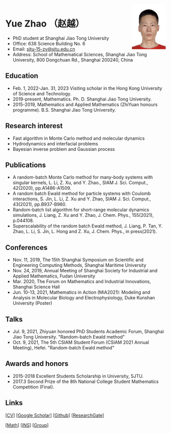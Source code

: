 <img align="right" src="/00.jpg" width="21%"/>

# Yue Zhao （赵越）
- PhD student at Shanghai Jiao Tong University
- Office: 638 Science Building No. 6
- Email: sjtu-15-zy@sjtu.edu.cn
- Address: School of Mathematical Sciences, Shanghai Jiao Tong University, 800 Dongchuan Rd., Shanghai 200240, China

## Education
- Feb. 1, 2022-Jan. 31, 2023 Visiting scholar in the Hong Kong University of Science and Technology.
- 2019-present, Mathematics. Ph. D. Shanghai Jiao Tong University.
- 2015-2019, Mathematics and Applied Mathematics (ZhiYuan honours programme). B.S. Shanghai Jiao Tong University.

## Research interest
- Fast algorithm in Monte Carlo method and molecular dynamics
- Hydrodynamics and interfacial problems
- Bayesian inverse problem and Gaussian process

## Publications
- A random-batch Monte Carlo method for many-body systems with singular kernels, L. Li, Z. Xu, and Y. Zhao., SIAM J. Sci. Comput., 42(2020), pp.A1486-A1509.
- A random batch Ewald method for particle systems with Coulomb interactions, S. Jin, L. Li, Z. Xu and Y. Zhao, SIAM J. Sci. Comput., 43(2021), pp.B937-B960.
- Random-batch list algorithm for short-range molecular dynamics simulations, J. Liang, Z. Xu and Y. Zhao, J. Chem. Phys., 155(2021), p.044108.
- Superscalability of the random batch Ewald method, J. Liang, P. Tan, Y. Zhao, L. Li, S. Jin, L. Hong and Z. Xu, J. Chem. Phys., in press(2021).

## Conferences
- Nov. 11, 2019, The 15th Shanghai Symposium on Scientific and Engineering Computing Methods, Shanghai Maritime University
- Nov. 24, 2019, Annual Meeting of Shanghai Society for Industrial and Applied Mathematics, Fudan University
- Mar. 2020, The Forum on Mathematics and Industrial Innovations, Shanghai Science Hall
- Jun. 10-13, 2021, Mathematics in Action (MiA2021): Modeling and Analysis in Molecular Biology and Electrophysiology, Duke Kunshan University (Poster)

## Talks
- Jul. 9, 2021, Zhiyuan honored PhD Students Academic Forum, Shanghai Jiao Tong University. "Random-batch Ewald method"
- Oct. 9, 2021, The 5th CSIAM Student Forum (CSIAM 2021 Annual Meeting), Hefei. "Random-batch Ewald method"

## Awards and honors
- 2015-2018 Excellent Students Scholarship in University, SJTU.
- 2017.3    Second Prize of the 8th National College Student Mathematics Competition (Final).

## Links
[[CV]()]
[[Google Scholar](https://scholar.google.com/citations?hl=en&user=uh8WhloAAAAJ)] 
[[Github](https://github.com/yuezhao1997)] 
[[ResearchGate](https://www.researchgate.net/profile/Yue-Zhao-14)]

[[Math](https://math.sjtu.edu.cn)]
[[INS](https://ins.sjtu.edu.cn/)]
[[Group](https://www.x-mol.com/groups/HPC_Lab)]

<script type="text/javascript" id="clustrmaps" src="//clustrmaps.com/map_v2.js?d=GYQBrx_uoC0OQor-uBLOhCS_0b8jFSntjf3ANmlxxVI&cl=ffffff&w=a"></script>

